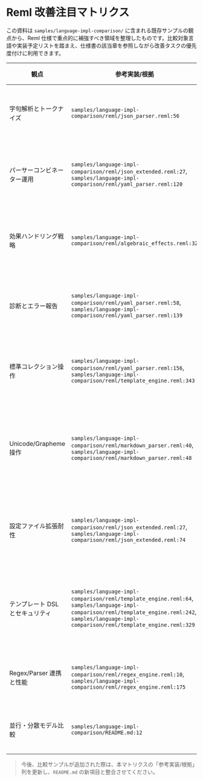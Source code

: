 # Reml 改善注目マトリクス

この資料は `samples/language-impl-comparison/` に含まれる既存サンプルの観点から、Reml 仕様で重点的に補強すべき領域を整理したものです。比較対象言語や実装予定リストを踏まえ、仕様書の該当章を参照しながら改善タスクの優先度付けに利用できます。

| 観点 | 参考実装/根拠 | Reml 現状から読み取れるポイント | 仕様改善に向けた着眼点 | 関連章 | 進行状況 |
| - | - | - | - | - | - |
| 字句解析とトークナイズ | `samples/language-impl-comparison/reml/json_parser.reml:56` | 手続き型トークナイザーが `Text.char_at` と `List.push_back` を逐一呼び出し、`read_*` 系は TODO なダミー実装のまま。 | `Core.Parse.Lex` を既定値として組み込む手順と、Unicode 正規化/数値解析のエラーを `Diagnostic` に変換するガイドラインを 2-3/3-3 へ追記する。 | 1-1, 2-3, 3-3, 3-5 | 未着手 |
| パーサーコンビネーター運用 | `samples/language-impl-comparison/reml/json_extended.reml:27`, `samples/language-impl-comparison/reml/yaml_parser.reml:120` | コメントスキップやトレーリングカンマ、インデント検証など高度な前処理を `RunConfig` 設定なしに都度書いている。 | `RunConfig` の Packrat/左再帰/コメント扱いを公式スイッチとして整理し、ストリーミング・復旧戦略を Chapter 2 と `guides/core-parse-streaming.md` で体系化する。 | 2-0, 2-2, 2-6, guides/core-parse-streaming.md | 未着手 |
| 効果ハンドリング戦略 | `samples/language-impl-comparison/reml/algebraic_effects.reml:32` | 1-3 §I.5 で効果行整列とハンドラ順序、3-6 §2.4 で診断・監査フロー、3-8 §1.2 で Stage/Capability 検査、notes §5 で比較マトリクスを提示。 | LSP 診断・CLI 連携の実装フォロー（`effects.contract.*` 系）と Stage 運用を監査ログへ拡張。 | 1-3, 3-6, 3-8, notes/dsl-plugin-roadmap.md | 完了（仕様更新済み） |
| 診断とエラー報告 | `samples/language-impl-comparison/reml/yaml_parser.reml:58`, `samples/language-impl-comparison/reml/yaml_parser.reml:139` | インデント不一致やネスト判定で `Parse.fail` に素朴な文字列を渡しており、スパン・期待集合・監査メタが欠落。 | 2-5 §B-11 で `Parse.fail`/`Parse.recover` の診断生成フローを明文化し、3-6 §2.2 で `from_parse_error` とエラーコードカタログ、3-7 §3.2 で Config 監査連携を定義。 | 2-5, 3-6, 3-7 | 完了（仕様更新済み） |
| 標準コレクション操作 | `samples/language-impl-comparison/reml/yaml_parser.reml:156`, `samples/language-impl-comparison/reml/template_engine.reml:343` | 3-1/3-2 で `List`/`Map` の順序保証・構造共有契約・`Iter` 連携を明文化し、`guides/collection-pipeline-guide.md` で実装レシピも整理済み。 | DSL 作者向けのサンプル拡充は引き続き `guides/dsl-gallery.md` 側で検討する。 | 3-1, 3-2, guides/collection-pipeline-guide.md | 完了（仕様・ガイド更新済み） |
| Unicode/Grapheme 操作 | `samples/language-impl-comparison/reml/markdown_parser.reml:40`, `samples/language-impl-comparison/reml/markdown_parser.reml:48` | 1-4 §G.1 と 2-5 §B-11 で `ParseState`→`Diagnostic` の列共有規約を制定し、3-3 §5.1 で `display_width` を用いた幅計算手順を標準化。`markdown_parser.reml` も `display_width` による列更新へ移行済み。 | IDE/LSP 実装でのフォローアップ（`GraphemeSeq::width` を活用した抜粋表示検証）をガイドへ拡張する余地あり。 | 1-4, 2-5, 3-3 | 完了（1-4/2-5/3-3 更新済み） |
| 設定ファイル拡張耐性 | `samples/language-impl-comparison/reml/json_extended.reml:27`, `samples/language-impl-comparison/reml/json_extended.reml:74` | コメント許容・トレーリングカンマ・期待集合活用が手動実装で、互換性スイッチや診断メタは未統一。 | 2-3 §G-1 に `ConfigTriviaProfile`、3-7 §1.5 に `ConfigCompatibility`、3-10 §2.1 に `REML_CONFIG_*` 連携を追加し、互換モードと監査ポリシーを共有可能にした。 | 2-3, 3-7, 3-10 | 完了（仕様更新済み） |
| テンプレート DSL とセキュリティ | `samples/language-impl-comparison/reml/template_engine.reml:64`, `samples/language-impl-comparison/reml/template_engine.reml:242`, `samples/language-impl-comparison/reml/template_engine.reml:329` | フィルター登録・HTML エスケープ・`Map` ベースの実行環境が独自実装で、効果タグや Capability 要件が未整理。 | `Core.Text.Template` のセグメント/フィルター API、`TemplateCapability` プリセット、`DiagnosticDomain::Template` と監査フローを整備。1-1 で DSL 指針を追加し、3-3/3-6/3-8 に実行・診断・権限仕様を追記。 | 1-1, 3-3, 3-6, 3-8 | 完了（仕様更新済み） |
| Regex/Parser 連携と性能 | `samples/language-impl-comparison/reml/regex_engine.reml:10`, `samples/language-impl-comparison/reml/regex_engine.reml:175` | `Core.Parse.Op` で正規表現を構築しつつ Packrat 活用はコメントに留まり、`feature {regex}` の挙動が暗黙。 | `Core.Parse` と `Core.Regex` の責務境界、Packrat/memo オプションの既定値、Unicode クラスの互換保証を 2-2/2-6/3-3/3-8 に取りまとめる。 | 2-2, 2-6, 3-3, 3-8 | 未着手 |
| 並行・分散モデル比較 | `samples/language-impl-comparison/README.md:12` | Elixir・Scala 3・Nim など並行モデルを持つ比較対象が列挙される一方、Reml の並行 API サンプルは未整備。 | `Core.Async`・`Core.FFI` の仕様ドラフトを進め、Actor/プロセス指向 DSL の最小例と Capability 検証手順を公開する。 | 3-9, guides/runtime-bridges.md, 3-8 | 未着手 |

> 今後、比較サンプルが追加された際は、本マトリクスの「参考実装/根拠」列を更新し、`README.md` の新項目と整合させてください。
